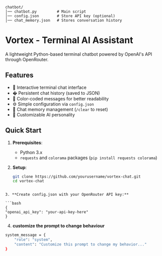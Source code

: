 ```
chatbot/
│── chatbot.py         # Main script
│── config.json        # Store API key (optional)
│── chat_memory.json   # Stores conversation history
```
# Vortex - Terminal AI Assistant



A lightweight Python-based terminal chatbot powered by OpenAI's API through OpenRouter.

## Features

- 💬 Interactive terminal chat interface
- � Persistent chat history (saved to JSON)
- 🌈 Color-coded messages for better readability
- ⚙️ Simple configuration via `config.json`
- 🔄 Chat memory management (`/clear` to reset)
- 🤖 Customizable AI personality

## Quick Start

1. **Prerequisites**:
   - Python 3.x
   - `requests` and `colorama` packages (`pip install requests colorama`)

2. **Setup**:
   ```bash
   git clone https://github.com/yourusername/vortex-chat.git
   cd vortex-chat
  ```

3. **Create config.json with your OpenRouter API key:**

```bash
{
  "openai_api_key": "your-api-key-here"
}
```

4. **customize the prompt to change behaviour**
```bash
system_message = {
    "role": "system",
    "content": "Customize this prompt to change my behavior..."
}
```
